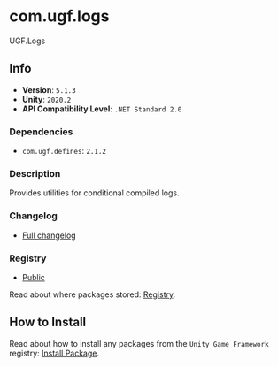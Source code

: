 # com.ugf.logs

UGF.Logs

## Info

- **Version**: `5.1.3`
- **Unity**: `2020.2`
- **API Compatibility Level**: `.NET Standard 2.0`

### Dependencies

- `com.ugf.defines`: `2.1.2`


### Description

Provides utilities for conditional compiled logs.

### Changelog

- [Full changelog](changelog.md)

### Registry

- [Public](https://bintray.com/unity-game-framework/public)

Read about where packages stored: [Registry](https://github.com/unity-game-framework/organization/blob/master/docs/registry.md).

## How to Install

Read about how to install any packages from the `Unity Game Framework` registry: [Install Package](https://github.com/unity-game-framework/organization/blob/master/docs/install-packages.md).

